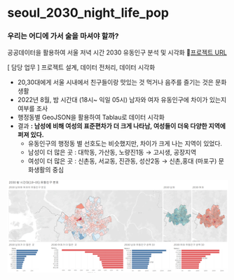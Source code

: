 # seoul_2030_night_life_pop

### 우리는 어디에 가서 술을 마셔야 할까?

공공데이터을 활용하여 서울 저녁 시간 2030 유동인구 분석 및 시각화 🔗[프로젝트 URL](https://github.com/93model/Where_is_my_hamburger)

[ 담당 업무 ]  프로젝트 설계, 데이터 전처리, 데이터 시각화

- 20,30대에게 서울 시내에서 친구들이랑 맛있는 것 먹거나 음주를 즐기는 것은 문화생활
- 2022년 8월, 밤 시간대 (18시~ 익일 05시) 남자와 여자 유동인구에 차이가 있는지 여부를 조사
- 행정동별 GeoJSON을 활용하여 Tablau로 데이터 시각화
- 결과 **: 남성에 비해 여성의 표준편차가 더 크게 나타남, 여성들이 더욱 다양한 지역에 퍼져 있다.**
    - 유동인구의 행정동 별 선호도는 비슷했지만, 차이가 크게 나는 지역이 있었다.
    - 남성이 더 많은 곳 : 대학동, 가산동, 노량진1동  → 고시생, 공장지역
    - 여성이 더 많은 곳 : 신촌동, 서교동, 진관동, 성산2동 → 신촌,홍대 (마포구) 문화생활의 중심
    
![캡처](/img/Tableau_2030_1.PNG)
 
